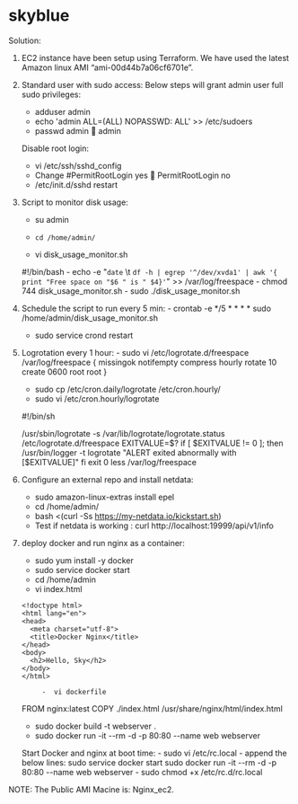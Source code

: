 # skyblue


Solution:

1.	EC2 instance have been setup using Terraform. We have used the latest Amazon linux AMI 
         “ami-00d44b7a06cf6701e”.       

2.	Standard user with sudo access: 
	Below steps will grant admin user full sudo privileges:
	 -   adduser admin
	 -   echo 'admin ALL=(ALL) NOPASSWD:  ALL' >> /etc/sudoers
	 -   passwd admin   admin

	 Disable root login:
	  -   vi /etc/ssh/sshd_config
	  -   Change #PermitRootLogin yes   PermitRootLogin no
	  -   /etc/init.d/sshd restart

3.	Script to monitor disk usage:
	 -    su admin
	 -     cd /home/admin/
	 -    vi disk_usage_monitor.sh

	#!/bin/bash
         -   echo -e "`date` \t  `df -h | egrep '^/dev/xvda1' | awk '{ print "Free space on "$6 " is " $4}'`" >> /var/log/freespace 
         -   chmod 744 disk_usage_monitor.sh
         -   sudo ./disk_usage_monitor.sh

4.	Schedule the script to run every 5 min:
        -    crontab -e
             */5 * * * * sudo  /home/admin/disk_usage_monitor.sh
	-    sudo service crond restart

5.	Logrotation every 1 hour:
         -   sudo vi /etc/logrotate.d/freespace
	/var/log/freespace {
	      missingok
	      notifempty
	      compress
	      hourly
	      rotate 10
	      create 0600 root root
	   }
	 -	sudo cp /etc/cron.daily/logrotate /etc/cron.hourly/
	 -	sudo vi /etc/cron.hourly/logrotate

	 #!/bin/sh

	 /usr/sbin/logrotate -s /var/lib/logrotate/logrotate.status /etc/logrotate.d/freespace
	  EXITVALUE=$?
		if [ $EXITVALUE != 0 ]; then
		    /usr/bin/logger -t logrotate "ALERT exited abnormally with [$EXITVALUE]"
		fi
		exit 0
	   less /var/log/freespace

6.	Configure an external repo and install netdata:
	   -	sudo amazon-linux-extras install epel
	   -	cd /home/admin/
	   -	bash <(curl -Ss https://my-netdata.io/kickstart.sh)
	   -	Test if netdata is working :
	   curl http://localhost:19999/api/v1/info

7.	deploy docker and run nginx as a container:
	   -	sudo yum install -y docker
	   -	sudo service docker start
	   -	cd /home/admin
	   -	vi index.html

	    <!doctype html>
	    <html lang="en">
	    <head>
	      <meta charset="utf-8">
	      <title>Docker Nginx</title>
	    </head>
	    <body>
	      <h2>Hello, Sky</h2>
	    </body>
	    </html>

             -	vi dockerfile

	FROM nginx:latest
	COPY ./index.html /usr/share/nginx/html/index.html
	   -	sudo docker build -t webserver .
	   -	sudo docker run -it --rm -d -p 80:80 --name web webserver

	Start Docker and nginx at boot time:
	    -	sudo vi /etc/rc.local
	    -	append the below lines:
	    sudo service docker start
	    sudo docker run -it --rm -d -p 80:80 --name web webserver
	    -	sudo chmod +x /etc/rc.d/rc.local

NOTE: The Public AMI Macine is: Nginx_ec2.
